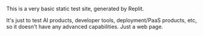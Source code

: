 This is a very basic static test site, generated by Replit. 

It's just to test AI products, developer tools, deployment/PaaS products, etc, so it doesn't have any advanced capabilities. Just a web page.
